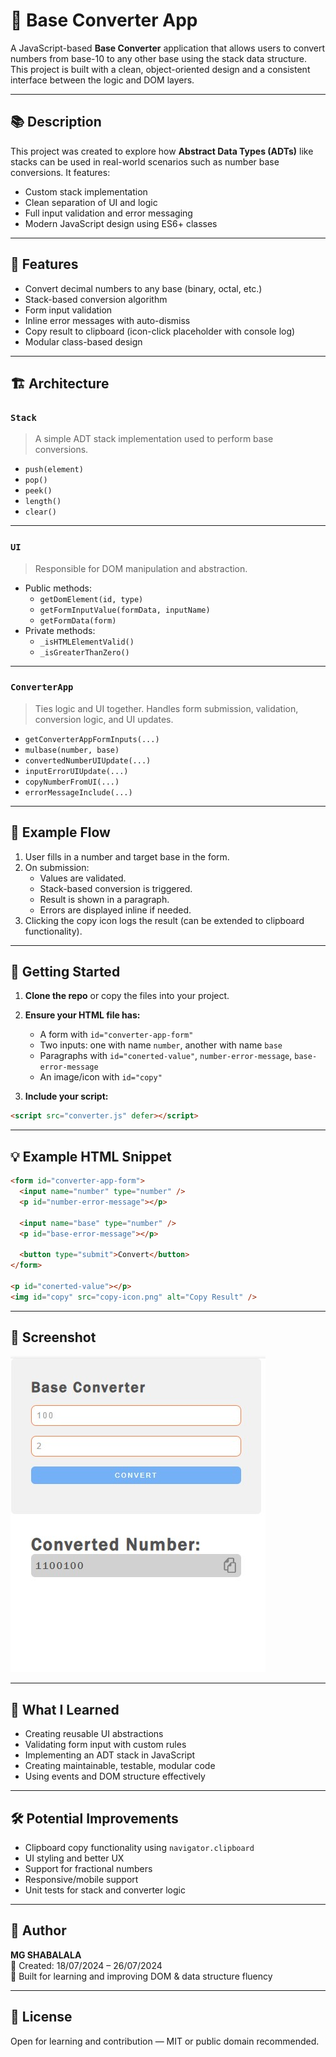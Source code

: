 # 🔢 Base Converter App

A JavaScript-based **Base Converter** application that allows users to convert numbers from base-10 to any other base using the stack data structure. This project is built with a clean, object-oriented design and a consistent interface between the logic and DOM layers.

---

## 📚 Description

This project was created to explore how **Abstract Data Types (ADTs)** like stacks can be used in real-world scenarios such as number base conversions. It features:

- Custom stack implementation
- Clean separation of UI and logic
- Full input validation and error messaging
- Modern JavaScript design using ES6+ classes

---

## 🧠 Features

- Convert decimal numbers to any base (binary, octal, etc.)
- Stack-based conversion algorithm
- Form input validation
- Inline error messages with auto-dismiss
- Copy result to clipboard (icon-click placeholder with console log)
- Modular class-based design

---

## 🏗️ Architecture

### `Stack`
> A simple ADT stack implementation used to perform base conversions.

- `push(element)`
- `pop()`
- `peek()`
- `length()`
- `clear()`

---

### `UI`
> Responsible for DOM manipulation and abstraction.

- Public methods:
  - `getDomElement(id, type)`
  - `getFormInputValue(formData, inputName)`
  - `getFormData(form)`
- Private methods:
  - `_isHTMLElementValid()`
  - `_isGreaterThanZero()`

---

### `ConverterApp`
> Ties logic and UI together. Handles form submission, validation, conversion logic, and UI updates.

- `getConverterAppFormInputs(...)`
- `mulbase(number, base)`
- `convertedNumberUIUpdate(...)`
- `inputErrorUIUpdate(...)`
- `copyNumberFromUI(...)`
- `errorMessageInclude(...)`

---

## 🧪 Example Flow

1. User fills in a number and target base in the form.
2. On submission:
   - Values are validated.
   - Stack-based conversion is triggered.
   - Result is shown in a paragraph.
   - Errors are displayed inline if needed.
3. Clicking the copy icon logs the result (can be extended to clipboard functionality).

---

## 🚀 Getting Started

1. **Clone the repo** or copy the files into your project.
2. **Ensure your HTML file has:**
   - A form with `id="converter-app-form"`
   - Two inputs: one with name `number`, another with name `base`
   - Paragraphs with `id="conerted-value"`, `number-error-message`, `base-error-message`
   - An image/icon with `id="copy"`

3. **Include your script:**

```html
<script src="converter.js" defer></script>
```

---

## 💡 Example HTML Snippet

```html
<form id="converter-app-form">
  <input name="number" type="number" />
  <p id="number-error-message"></p>
  
  <input name="base" type="number" />
  <p id="base-error-message"></p>
  
  <button type="submit">Convert</button>
</form>

<p id="conerted-value"></p>
<img id="copy" src="copy-icon.png" alt="Copy Result" />
```

---

## 📸 Screenshot

![screenshot-placeholder](./resources/convertor.jpg)

---

## 🧠 What I Learned

- Creating reusable UI abstractions
- Validating form input with custom rules
- Implementing an ADT stack in JavaScript
- Creating maintainable, testable, modular code
- Using events and DOM structure effectively

---

## 🛠️ Potential Improvements

- Clipboard copy functionality using `navigator.clipboard`
- UI styling and better UX
- Support for fractional numbers
- Responsive/mobile support
- Unit tests for stack and converter logic

---

## 👤 Author

**MG SHABALALA**  
📅 Created: 18/07/2024 – 26/07/2024  
🧠 Built for learning and improving DOM & data structure fluency

---

## 📄 License

Open for learning and contribution — MIT or public domain recommended.
